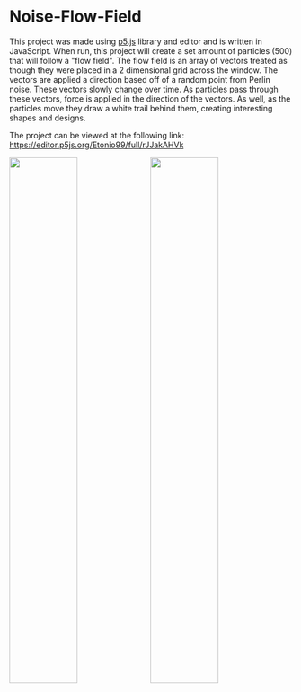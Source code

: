 # Noise-Flow-Field

This project was made using [p5.js](https://p5js.org/) library and editor and is written in JavaScript. When run, this project will create a set amount of particles (500) that will follow a "flow field". The flow field is an array of vectors treated as though they were placed in a 2 dimensional grid across the window. The vectors are applied a direction based off of a random point from Perlin noise. These vectors slowly change over time. As particles pass through these vectors, force is applied in the direction of the vectors. As well, as the particles move they draw a white trail behind them, creating interesting shapes and designs.

The project can be viewed at the following link: https://editor.p5js.org/Etonio99/full/rJJakAHVk

<img src='https://user-images.githubusercontent.com/65688007/147311592-1cd86e17-9762-4754-9cde-569fedc60ac5.png' width=49% height=49%> <img src='https://user-images.githubusercontent.com/65688007/147311594-b6e2f2d2-77fd-43b5-9443-4f536236a04a.png' width=49% height=49%>
